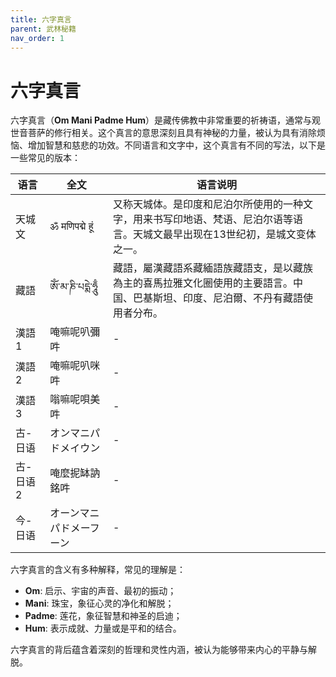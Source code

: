 ```yaml
---
title: 六字真言
parent: 武林秘籍
nav_order: 1
---
```


# 六字真言

六字真言（**Om Mani Padme Hum**）是藏传佛教中非常重要的祈祷语，通常与观世音菩萨的修行相关。这个真言的意思深刻且具有神秘的力量，被认为具有消除烦恼、增加智慧和慈悲的功效。不同语言和文字中，这个真言有不同的写法，以下是一些常见的版本：

| 语言     | 全文                           | 语言说明                                                                                   |
|----------|--------------------------------|--------------------------------------------------------------------------------------------|
| 天城文   | ॐ मणिपद्मे हूं                  | 又称天城体。是印度和尼泊尔所使用的一种文字，用来书写印地语、梵语、尼泊尔语等语言。天城文最早出现在13世纪初，是城文变体之一。 |
| 藏語     | ཨོཾ་མ་ཎི་པདྨེ་ཧཱུྃ         | 藏語，屬漢藏語系藏緬語族藏語支，是以藏族為主的喜馬拉雅文化圈使用的主要語言。中国、巴基斯坦、印度、尼泊爾、不丹有藏語使用者分布。 |
| 漢語1    | 唵嘛呢叭彌吽                    | -                                                                                          |
| 漢語2    | 唵嘛呢叭咪吽                    | -                                                                                          |
| 漢語3    | 嗡嘛呢唄美吽                    | -                                                                                          |
| 古-日语  | オンマニパドメイウン             | -                                                                                          |
| 古-日语2 | 唵麼抳缽訥銘吽                   | -                                                                                          |
| 今-日语  | オーンマニパドメーフーン          | -                                                                                          |

六字真言的含义有多种解释，常见的理解是：
- **Om**: 启示、宇宙的声音、最初的振动；
- **Mani**: 珠宝，象征心灵的净化和解脱；
- **Padme**: 莲花，象征智慧和神圣的启迪；
- **Hum**: 表示成就、力量或是平和的结合。

六字真言的背后蕴含着深刻的哲理和灵性内涵，被认为能够带来内心的平静与解脱。